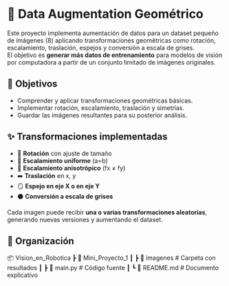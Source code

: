# 📸 Data Augmentation Geométrico

Este proyecto implementa aumentación de datos para un dataset pequeño de imágenes (8) aplicando transformaciones geométricas como rotación, escalamiento, traslación, espejos y conversión a escala de grises.  
El objetivo es **generar más datos de entrenamiento** para modelos de visión por computadora a partir de un conjunto limitado de imágenes originales.

## 🎯 Objetivos
- Comprender y aplicar transformaciones geométricas básicas.  
- Implementar rotación, escalamiento, traslación y simetrías.  
- Guardar las imágenes resultantes para su posterior análisis.


## ✨ Transformaciones implementadas
- 🔄 **Rotación** con ajuste de tamaño  
- 📏 **Escalamiento uniforme** (a=b)  
- 📐 **Escalamiento anisotrópico** (fx ≠ fy)  
- ➡️ **Traslación** en x, y  
- 🪞 **Espejo en eje X o en eje Y**  
- ⚫ **Conversión a escala de grises**  

Cada imagen puede recibir **una o varias transformaciones aleatorias**, generando nuevas versiones y aumentando el dataset.

## 📂 Organización
📦 Vision_en_Robotica
┣ 📂 Mini_Proyecto_1
┃ ┣ 📂 imagenes # Carpeta con resultados
┃ ┣ 📜 main.py # Código fuente
┃ ┗ 📜 README.md # Documento explicativo

